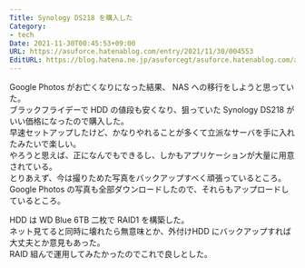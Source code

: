 ```yaml
---
Title: Synology DS218 を購入した
Category:
- tech
Date: 2021-11-30T00:45:53+09:00
URL: https://asuforce.hatenablog.com/entry/2021/11/30/004553
EditURL: https://blog.hatena.ne.jp/asuforcegt/asuforce.hatenablog.com/atom/entry/13574176438037911514
---
```


Google Photos がお亡くなりになった結果、 NAS への移行をしようと思っていた。  
ブラックフライデーで HDD の値段も安くなり、狙っていた Synology DS218 がいい価格になったので購入した。  
早速セットアップしたけど、かなりやれることが多くて立派なサーバを手に入れたみたいで楽しい。  
やろうと思えば、正になんでもできるし、しかもアプリケーションが大量に用意されている。  
とりあえず、今は撮りためた写真をバックアップすべく頑張っているところ。  
Google Photos の写真も全部ダウンロードしたので、それらもアップロードしているところ。  

HDD は WD Blue 6TB 二枚で RAID1 を構築した。  
ネット見てると同時に壊れたら無意味とか、外付けHDD にバックアップすれば大丈夫とか意見もあった。  
RAID 組んで運用してみたかったのでこれで良しとした。
